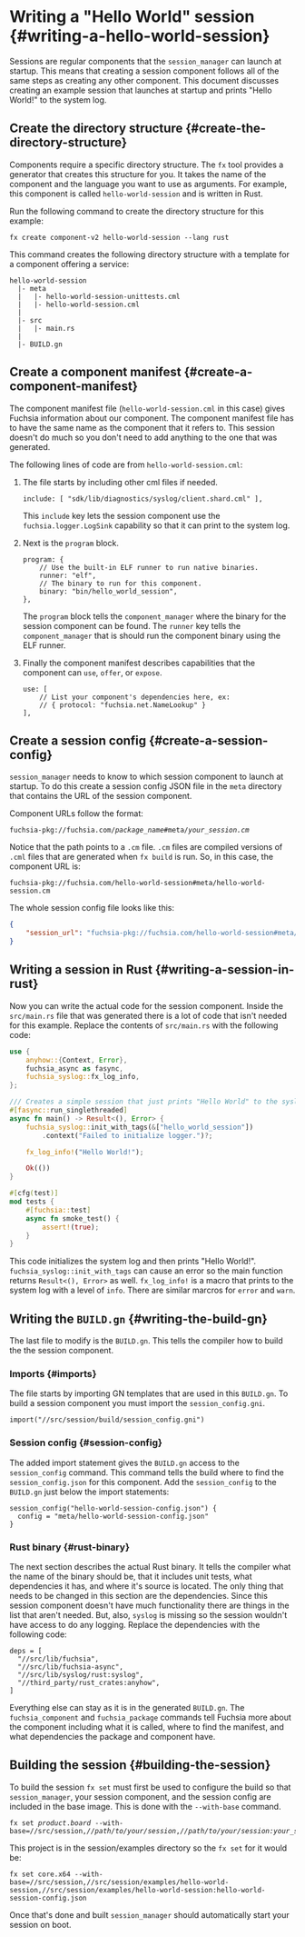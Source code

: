 # Writing a "Hello World" session {#writing-a-hello-world-session}

Sessions are regular components that the `session_manager` can launch at
startup. This means that creating a session component follows all of the same
steps as creating any other component. This document discusses creating an
example session that launches at startup and prints "Hello World!" to the system
log.

## Create the directory structure {#create-the-directory-structure}

Components require a specific directory structure. The `fx` tool provides a
generator that creates this structure for you. It takes the name of the
component and the language you want to use as arguments. For example, this
component is called `hello-world-session` and is written in Rust.

Run the following command to create the directory structure for this example:

```posix-terminal
fx create component-v2 hello-world-session --lang rust
```

This command creates the following directory structure with a template for a
component offering a service:

```none
hello-world-session
  |- meta
  |   |- hello-world-session-unittests.cml
  |   |- hello-world-session.cml
  |
  |- src
  |   |- main.rs
  |
  |- BUILD.gn
```

## Create a component manifest {#create-a-component-manifest}

The component manifest file (`hello-world-session.cml` in this case) gives
Fuchsia information about our component. The component manifest file has to have
the same name as the component that it refers to. This session doesn't do much
so you don't need to add anything to the one that was generated.

The following lines of code are from `hello-world-session.cml`:

1. The file starts by including other cml files if needed.

   ```json5
   include: [ "sdk/lib/diagnostics/syslog/client.shard.cml" ],
   ```

   This `include` key lets the session component use the
   `fuchsia.logger.LogSink` capability so that it can print to the system log.

1. Next is the `program` block.

   ```json5
   program: {
       // Use the built-in ELF runner to run native binaries.
       runner: "elf",
       // The binary to run for this component.
       binary: "bin/hello_world_session",
   },
   ```

   The `program` block tells the `component_manager` where the binary for the
   session component can be found. The `runner` key tells the `component_manager`
   that is should run the component binary using the ELF runner.

1. Finally the component manifest describes capabilities that the component
   can `use`, `offer`, or `expose`.

   ```json5
   use: [
       // List your component's dependencies here, ex:
       // { protocol: "fuchsia.net.NameLookup" }
   ],
   ```

## Create a session config {#create-a-session-config}

`session_manager` needs to know to which session component to launch at startup.
To do this create a session config JSON file in the `meta` directory that
contains the URL of the session component.

Component URLs follow the format:

<pre><code>fuchsia-pkg://fuchsia.com/<var>package_name</var>#meta/<var>your_session.cm</var></code></pre>

Notice that the path points to a `.cm` file. `.cm` files are compiled versions
of `.cml` files that are generated when `fx build` is run. So, in this case, the
component URL is:

```none
fuchsia-pkg://fuchsia.com/hello-world-session#meta/hello-world-session.cm
```

The whole session config file looks like this:

```json
{
    "session_url": "fuchsia-pkg://fuchsia.com/hello-world-session#meta/hello-world-session.cm"
}
```

## Writing a session in Rust {#writing-a-session-in-rust}

Now you can write the actual code for the session component. Inside the
`src/main.rs` file that was generated there is a lot of code that isn't needed
for this example. Replace the contents of `src/main.rs` with the following code:

```rust
use {
    anyhow::{Context, Error},
    fuchsia_async as fasync,
    fuchsia_syslog::fx_log_info,
};

/// Creates a simple session that just prints "Hello World" to the syslog.
#[fasync::run_singlethreaded]
async fn main() -> Result<(), Error> {
    fuchsia_syslog::init_with_tags(&["hello_world_session"])
        .context("Failed to initialize logger.")?;

    fx_log_info!("Hello World!");

    Ok(())
}

#[cfg(test)]
mod tests {
    #[fuchsia::test]
    async fn smoke_test() {
        assert!(true);
    }
}
```

This code initializes the system log and then prints "Hello World!".
`fuchsia_syslog::init_with_tags` can cause an error so the main function returns
`Result<(), Error>` as well. `fx_log_info!` is a macro that prints to the
system log with a level of `info`. There are similar marcros for `error` and
`warn`.

## Writing the `BUILD.gn` {#writing-the-build-gn}

The last file to modify is the `BUILD.gn`. This tells the compiler how to build
the the session component.

### Imports {#imports}

The file starts by importing GN templates that are used in this `BUILD.gn`. To
build a session component you must import the `session_config.gni`.

```none
import("//src/session/build/session_config.gni")
```

### Session config {#session-config}

The added import statement gives the `BUILD.gn` access to the `session_config`
command. This command tells the build where to find the `session_config.json`
for this component. Add the `session_config` to the `BUILD.gn` just below the
import statements:

```none
session_config("hello-world-session-config.json") {
  config = "meta/hello-world-session-config.json"
}
```

### Rust binary {#rust-binary}

The next section describes the actual Rust binary. It tells the compiler what
the name of the binary should be, that it includes unit tests, what dependencies
it has, and where it's source is located. The only thing that needs to be
changed in this section are the dependencies. Since this session component
doesn't have much functionality there are things in the list that aren't needed.
But, also, `syslog` is missing so the session wouldn't have access to do any
logging. Replace the dependencies with the following code:

```none
deps = [
  "//src/lib/fuchsia",
  "//src/lib/fuchsia-async",
  "//src/lib/syslog/rust:syslog",
  "//third_party/rust_crates:anyhow",
]
```

Everything else can stay as it is in the generated `BUILD.gn`. The
`fuchsia_component` and `fuchsia_package` commands tell Fuchsia more about the
component including what it is called, where to find the manifest, and what
dependencies the package and component have.

## Building the session {#building-the-session}

To build the session `fx set` must first be used to configure the build so that
`session_manager`, your session component, and the session config are included
in the base image. This is done with the `--with-base` command.

<pre class="prettyprint"><code class="devsite-terminal">fx set <var>product</var>.<var>board</var> --with-base=//src/session,<var>//path/to/your/session</var>,<var>//path/to/your/session:your_session_config</var></code></pre>

This project is in the session/examples directory so the `fx set` for it would
be:

```posix-terminal
fx set core.x64 --with-base=//src/session,//src/session/examples/hello-world-session,//src/session/examples/hello-world-session:hello-world-session-config.json
```

Once that's done and built `session_manager` should automatically start your
session on boot.
